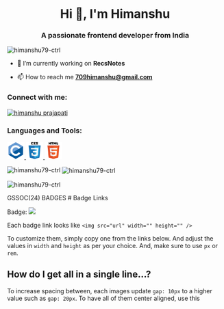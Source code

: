 <h1 align="center">Hi 👋, I'm Himanshu</h1>
<h3 align="center">A passionate frontend developer from India</h3>

<p align="left"> <img src="https://komarev.com/ghpvc/?username=himanshu79-ctrl&label=Profile%20views&color=0e75b6&style=flat" alt="himanshu79-ctrl" /> </p>

- 🔭 I’m currently working on **RecsNotes**

- 📫 How to reach me **709himanshu@gmail.com**

<h3 align="left">Connect with me:</h3>
<p align="left">
<a href="https://linkedin.com/in/himanshu prajapati" target="blank"><img align="center" src="https://raw.githubusercontent.com/rahuldkjain/github-profile-readme-generator/master/src/images/icons/Social/linked-in-alt.svg" alt="himanshu prajapati" height="30" width="40" /></a>
</p>

<h3 align="left">Languages and Tools:</h3>
<p align="left"> <a href="https://www.cprogramming.com/" target="_blank" rel="noreferrer"> <img src="https://raw.githubusercontent.com/devicons/devicon/master/icons/c/c-original.svg" alt="c" width="40" height="40"/> </a> <a href="https://www.w3schools.com/css/" target="_blank" rel="noreferrer"> <img src="https://raw.githubusercontent.com/devicons/devicon/master/icons/css3/css3-original-wordmark.svg" alt="css3" width="40" height="40"/> </a> <a href="https://www.w3.org/html/" target="_blank" rel="noreferrer"> <img src="https://raw.githubusercontent.com/devicons/devicon/master/icons/html5/html5-original-wordmark.svg" alt="html5" width="40" height="40"/> </a> </p>

<p><img align="left" src="https://github-readme-stats.vercel.app/api/top-langs?username=himanshu79-ctrl&show_icons=true&locale=en&layout=compact" alt="himanshu79-ctrl" /></p>

<p>&nbsp;<img align="center" src="https://github-readme-stats.vercel.app/api?username=himanshu79-ctrl&show_icons=true&locale=en" alt="himanshu79-ctrl" /></p>

<p><img align="center" src="https://github-readme-streak-stats.herokuapp.com/?user=himanshu79-ctrl&" alt="himanshu79-ctrl" /></p>
GSSOC(24) BADGES
# Badge Links

Badge: <img src="https://github.com/girlscript/gssoc-website-new/tree/main/public/badges">

Each badge link looks like `<img src="url" width="" height="" />`

To customize them, simply copy one from the links below. And adjust the values in `width` and `height` as per your choice. And, make sure to use `px` or `rem`.

## How do I get all in a single line...?
To increase spacing between, each images update `gap: 10px` to a higher value such as `gap: 20px`.
To have all of them center aligned, use this
